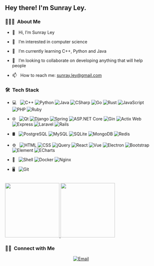 <h2> Hey there! I'm Sunray Ley.</h2>

<h3> 👨🏻‍💻 &nbsp;About Me </h3>

- 👋 &nbsp; Hi, I’m Sunray Ley

- 👀 &nbsp; I’m interested in computer science

- 🌱 &nbsp; I’m currently learning C++, Python and Java

- 💞️ &nbsp; I’m looking to collaborate on developing anything that will help people

- 📫 &nbsp; How to reach me: sunray.ley@gmail.com

<h3> 🛠 &nbsp;Tech Stack</h3>

- 💻 &nbsp;
  ![C++](https://img.shields.io/badge/-C++-333333?style=flat&logo=cplusplus&logoColor=00599C)
  ![Python](https://img.shields.io/badge/-Python-333333?style=flat&logo=python&logoColor=3776AB)
  ![Java](https://img.shields.io/badge/-Java-333333?style=flat&logo=openjdk&logoColor=FFFFFF)
  ![CSharp](https://img.shields.io/badge/-CSharp-333333?style=flat&logo=csharp&logoColor=239120)
  ![Go](https://img.shields.io/badge/-Go-333333?style=flat&logo=go&logoColor=00ADD8)
  ![Rust](https://img.shields.io/badge/-Rust-333333?style=flat&logo=rust&logoColor=000000)
  ![JavaScript](https://img.shields.io/badge/-JavaScript-333333?style=flat&logo=javascript&logoColor=F7DF1E)
  ![PHP](https://img.shields.io/badge/-PHP-333333?style=flat&logo=php&logoColor=777BB4)
  ![Ruby](https://img.shields.io/badge/-Ruby-333333?style=flat&logo=ruby&logoColor=CC342D)

- 🌐 &nbsp;
  ![Qt](https://img.shields.io/badge/-Qt-333333?style=flat&logo=qt&logoColor=41CD52)
  ![Django](https://img.shields.io/badge/-Django-333333?style=flat&logo=django&logoColor=092E20)
  ![Spring](https://img.shields.io/badge/-Spring-333333?style=flat&logo=spring&logoColor=6DB33F)
  ![ASP.NET Core](https://img.shields.io/badge/-ASP.NET%20Core-333333?style=flat&logo=dotnet&logoColor=512BD4)
  ![Gin](https://img.shields.io/badge/-Gin-333333?style=flat&logo=go&logoColor=00ADD8)
  ![Actix Web](https://img.shields.io/badge/-Actix%20Web-333333?style=flat&logo=rust&logoColor=000000)
  ![Express](https://img.shields.io/badge/-Express-333333?style=flat&logo=express&logoColor=000000)
  ![Laravel](https://img.shields.io/badge/-Laravel-333333?style=flat&logo=laravel&logoColor=FF2D20)
  ![Rails](https://img.shields.io/badge/-Rails-333333?style=flat&logo=rubyonrails&logoColor=CC0000)

- 🛢 &nbsp;
  ![PostgreSQL](https://img.shields.io/badge/-PostgreSQL-333333?style=flat&logo=postgresql&logoColor=4169E1)
  ![MySQL](https://img.shields.io/badge/-MySQL-333333?style=flat&logo=mysql&logoColor=4479A1)
  ![SQLite](https://img.shields.io/badge/-SQLite-333333?style=flat&logo=sqlite&logoColor=003B57)
  ![MongoDB](https://img.shields.io/badge/-MongoDB-333333?style=flat&logo=mongodb&logoColor=47A248)
  ![Redis](https://img.shields.io/badge/-Redis-333333?style=flat&logo=redis&logoColor=DC382D)

- ⚙️ &nbsp;
  ![HTML](https://img.shields.io/badge/-HTML-333333?style=flat&logo=html5&logoColor=E34F26)
  ![CSS](https://img.shields.io/badge/-CSS-333333?style=flat&logo=css3&logoColor=1572B6)
  ![jQuery](https://img.shields.io/badge/-jQuery-333333?style=flat&logo=jquery&logoColor=0769AD)
  ![React](https://img.shields.io/badge/-React-333333?style=flat&logo=react&logoColor=61DAFB)
  ![Vue](https://img.shields.io/badge/-Vue-333333?style=flat&logo=vuedotjs&logoColor=4FC08D)
  ![Electron](https://img.shields.io/badge/-Electron-333333?style=flat&logo=electron&logoColor=47848F)
  ![Bootstrap](https://img.shields.io/badge/-Bootstrap-333333?style=flat&logo=bootstrap&logoColor=7952B3)
  ![Element](https://img.shields.io/badge/-Element-333333?style=flat&logo=vuedotjs&logoColor=4FC08D)
  ![ECharts](https://img.shields.io/badge/-ECharts-333333?style=flat&logo=apacheecharts&logoColor=AA344D)

- 🔧 &nbsp;
  ![Shell](https://img.shields.io/badge/-Shell-333333?style=flat&logo=gnubash&logoColor=4EAA25)
  ![Docker](https://img.shields.io/badge/-Docker-333333?style=flat&logo=docker&logoColor=2496ED)
  ![Nginx](https://img.shields.io/badge/-Nginx-333333?style=flat&logo=nginx&logoColor=009639)

- 🖥 &nbsp;
  ![Git](https://img.shields.io/badge/-Git-333333?style=flat&logo=git&logoColor=F05032)

<br/>

<a href="https://github.com/sunray-ley">
  <img height="180em" src="https://github-readme-stats.vercel.app/api?username=sunray-ley&theme=buefy&show_icons=true&count_private=true&include_all_commits=true" />
  <img height="180em" src="https://github-readme-stats.vercel.app/api/top-langs/?username=sunray-ley&theme=buefy&layout=compact" />
</a>

<br/>

<h3> 🤝🏻 &nbsp;Connect with Me </h3>

<p align="center">
  <a href="mailto:sunray.ley@gmail.com"><img alt="Email" src="https://img.shields.io/badge/Email-sunray.ley@gmail.com-blue?style=flat-square&logo=gmail&logoColor=EA4335"></a>
</p>

